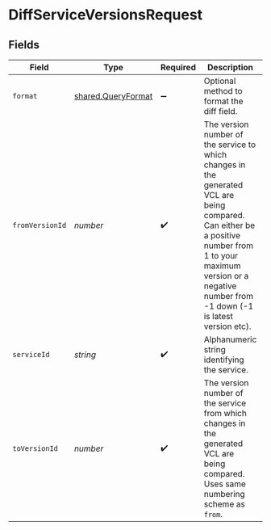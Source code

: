 # DiffServiceVersionsRequest


## Fields

| Field                                                                                                                                                                                                                    | Type                                                                                                                                                                                                                     | Required                                                                                                                                                                                                                 | Description                                                                                                                                                                                                              | Example                                                                                                                                                                                                                  |
| ------------------------------------------------------------------------------------------------------------------------------------------------------------------------------------------------------------------------ | ------------------------------------------------------------------------------------------------------------------------------------------------------------------------------------------------------------------------ | ------------------------------------------------------------------------------------------------------------------------------------------------------------------------------------------------------------------------ | ------------------------------------------------------------------------------------------------------------------------------------------------------------------------------------------------------------------------ | ------------------------------------------------------------------------------------------------------------------------------------------------------------------------------------------------------------------------ |
| `format`                                                                                                                                                                                                                 | [shared.QueryFormat](../../models/shared/queryformat.md)                                                                                                                                                                 | :heavy_minus_sign:                                                                                                                                                                                                       | Optional method to format the diff field.                                                                                                                                                                                |                                                                                                                                                                                                                          |
| `fromVersionId`                                                                                                                                                                                                          | *number*                                                                                                                                                                                                                 | :heavy_check_mark:                                                                                                                                                                                                       | The version number of the service to which changes in the generated VCL are being compared. Can either be a positive number from 1 to your maximum version or a negative number from -1 down (-1 is latest version etc). | 1                                                                                                                                                                                                                        |
| `serviceId`                                                                                                                                                                                                              | *string*                                                                                                                                                                                                                 | :heavy_check_mark:                                                                                                                                                                                                       | Alphanumeric string identifying the service.                                                                                                                                                                             | SU1Z0isxPaozGVKXdv0eY                                                                                                                                                                                                    |
| `toVersionId`                                                                                                                                                                                                            | *number*                                                                                                                                                                                                                 | :heavy_check_mark:                                                                                                                                                                                                       | The version number of the service from which changes in the generated VCL are being compared. Uses same numbering scheme as `from`.                                                                                      | 2                                                                                                                                                                                                                        |